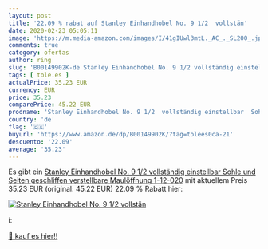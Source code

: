 ```yaml
---
layout: post
title: '22.09 % rabat auf Stanley Einhandhobel No. 9 1/2  vollstän'
date: 2020-02-23 05:05:11
image: 'https://m.media-amazon.com/images/I/41gIUwl3mtL._AC_._SL200_.jpg'
comments: true
category: ofertas
author: ring
slug: 'B00149902K-de Stanley Einhandhobel No. 9 1/2 vollständig einstellbar...'
tags: [ tole.es ]
actualPrice: 35.23 EUR
currency: EUR
price: 35.23
comparePrice: 45.22 EUR
prodname: 'Stanley Einhandhobel No. 9 1/2  vollständig einstellbar  Sohle und Seiten geschliffen  verstellbare Maulöffnung  1-12-020'
country: 'de'
flag: '🇩🇪'
buyurl: 'https://www.amazon.de/dp/B00149902K/?tag=tolees0ca-21'
descuento: '22.09'
average: '35.23'
---
```


Es gibt ein [Stanley Einhandhobel No. 9 1/2  vollständig einstellbar  Sohle und Seiten geschliffen  verstellbare Maulöffnung  1-12-020](https://www.amazon.de/dp/B00149902K/?tag=tolees0ca-21) mit aktuellem Preis 35.23 EUR (original: 45.22 EUR) 22.09 % Rabatt hier:

[![Stanley Einhandhobel No. 9 1/2  vollstän](https://m.media-amazon.com/images/I/41gIUwl3mtL._AC_._SL200_.jpg)](https://www.amazon.de/dp/B00149902K/?tag=tolees0ca-21)

ℹ️:


[🛒 kauf es hier!!](https://www.amazon.de/dp/B00149902K/?tag=tolees0ca-21)
